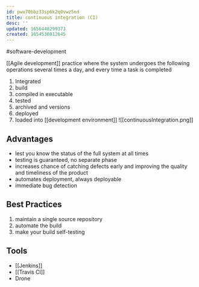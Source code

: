 ```yaml
---
id: pwu70bbz33sp6k2q0vwz5nd
title: continuous integration (CI)
desc: ''
updated: 1656448299373
created: 1654530812645
---
```

#software-development 

[[Agile development]] practice where the system undergoes the following operations several times a day, and every time a task is completed
1. Integrated
2. build
3. compiled in executable
4. tested
5. archived and versions
6. deployed
7. loaded into [[development environment]]
![[continuousIntegration.png]]

## Advantages
- lest you know the status of the full system at all times
- testing is guaranteed, no separate phase 
- increases chance of catching defects early and improving the quality and timeliness of the product
- automates deployment, always deployable
- immediate bug detection
## Best Practices
1. maintain a single source repository
2. automate the build
3. make your build self-testing
## Tools
- [[Jenkins]]
- [[Travis CI]]
- Drone